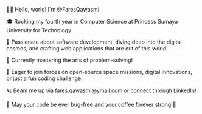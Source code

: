 👨‍💻 Hello, world! I'm @FaresQawasmi.

🎓 Rocking my fourth year in Computer Science at Princess Sumaya University for Technology.

🌌 Passionate about software development, diving deep into the digital cosmos, and crafting web applications that are out of this world!

🔭 Currently mastering the arts of problem-solving!

🤖 Eager to join forces on open-source space missions, digital innovations, or just a fun coding challenge.

🪐 Beam me up via fares.qawasmi@ymail.com or connect through LinkedIn!

🌠 May your code be ever bug-free and your coffee forever strong!🌠
